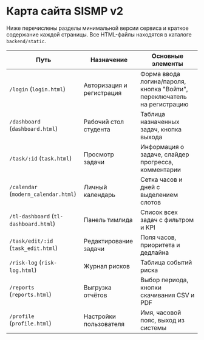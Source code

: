 # Карта сайта SISMP v2

Ниже перечислены разделы минимальной версии сервиса и краткое содержание каждой страницы. Все HTML-файлы находятся в каталоге `backend/static`.

| Путь | Назначение | Основные элементы |
|------|------------|------------------|
| `/login` (`login.html`) | Авторизация и регистрация | Форма ввода логина/пароля, кнопка "Войти", переключатель на регистрацию |
| `/dashboard` (`dashboard.html`) | Рабочий стол студента | Таблица назначенных задач, кнопка выхода |
| `/task/:id` (`task.html`) | Просмотр задачи | Информация о задаче, слайдер прогресса, комментарии |
| `/calendar` (`modern_calendar.html`) | Личный календарь | Сетка часов и дней с выделением слотов |
| `/tl-dashboard` (`tl-dashboard.html`) | Панель тимлида | Список всех задач с фильтром и KPI |
| `/task/edit/:id` (`task_edit.html`) | Редактирование задачи | Поля часов, приоритета и дедлайна |
| `/risk-log` (`risk-log.html`) | Журнал рисков | Таблица событий риска |
| `/reports` (`reports.html`) | Выгрузка отчётов | Выбор периода, кнопки скачивания CSV и PDF |
| `/profile` (`profile.html`) | Настройки пользователя | Имя, часовой пояс, выход из системы |

